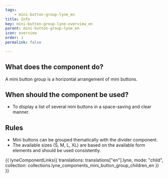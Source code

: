 ```yaml
---
tags: 
    - mini-button-group-lyne_en
title: Info
key: mini-button-group-lyne-overview_en
parent: mini-button-group-lyne_en
icon: overview
order: 1
permalink: false

---
```


## What does the component do?
A mini button group is a horizontal arrangement of mini buttons.

## When should the component be used?
* To display a list of several mini buttons in a space-saving and clear manner.

## Rules
* Mini buttons can be grouped thematically with the divider component.
* The available sizes (S, M, L, XL) are based on the available form elements and should be used consistently. 

{{ lyneComponentLinks({
  translations: translations["en"].lyne,
  mode: "child",
  collection: collections.lyne_components_mini_button_group_children_en
}) }}

